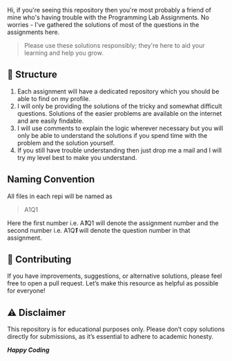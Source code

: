 Hi, if you're seeing this repository then you're most probably a friend of mine who's having trouble with the Programming Lab Assignments. No worries - I've gathered the solutions of most of the questions in the assignments here.   
>Please use these solutions responsibly; they're here to aid your learning and help you grow.
## 📁 Structure
1. Each assignment will have a dedicated repository which you should be able to find on my profile.
2. I will only be providing the solutions of the tricky and somewhat difficult questions. Solutions of the easier problems are available on the internet and are easily findable.
3. I will use comments to explain the logic wherever necessary but you will only be able to understand the solutions if you spend time with the problem and the solution yourself.
4. If you still have trouble understanding then just drop me a mail and I will try my level best to make you understand.
## Naming Convention
All files in each repi will be named as
> A1Q1

Here the first number i.e. A***1***Q1 will denote the assignment number and the second number i.e. A1Q***1*** will denote the question number in that assignment.

## 🤝 Contributing
If you have improvements, suggestions, or alternative solutions, please feel free to open a pull request. Let’s make this resource as helpful as possible for everyone!
## ⚠️ Disclaimer
This repository is for educational purposes only. Please don’t copy solutions directly for submissions, as it’s essential to adhere to academic honesty.

***Happy Coding***